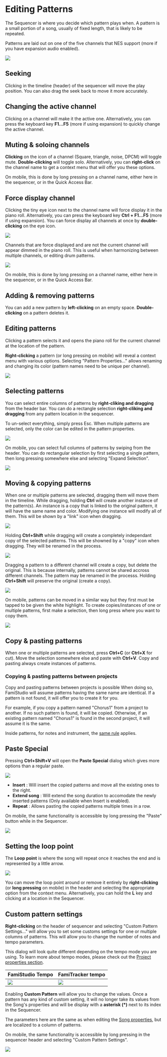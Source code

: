 # Editing Patterns

The Sequencer is where you decide which pattern plays when. A pattern is a small portion of a song, usually of fixed length, that is likely to be repeated. 

Patterns are laid out on one of the five channels that NES support (more if you have expansion audio enabled).

![](images/Sequencer.png#center)

## Seeking

Clicking in the timeline (header) of the sequencer will move the play position. You can also drag the seek back to move it more accurately.

## Changing the active channel

Clicking on a channel will make it the active one. Alternatively, you can press the keyboard key **F1...F5** (more if using expansion) to quickly change the active channel.

## Muting & soloing channels

**Clicking** on the icon of a channel (Square, triangle, noise, DPCM) will toggle mute. **Double-clicking** will toggle solo. Alternatively, you can **right-click** on the channel name to get a context menu that will offer you these options.

On mobile, this is done by long pressing on a channel name, either here in the sequencer, or in the Quick Access Bar.

## Force display channel

Clicking the tiny eye icon next to the channel name will force display it in the piano roll.  Alternatively, you can press the keyboard key **Ctrl + F1...F5** (more if using expansion). You can force display all channels at once by **double-clicking** on the eye icon.

![](images/ForceDisplayButton.png#center)

Channels that are force displayed and are not the current channel will appear dimmed in the piano roll. This is useful when harmonizing between multiple channels, or editing drum patterns.

![](images/ForceDisplayPianoRoll.png#center)

On mobile, this is done by long pressing on a channel name, either here in the sequencer, or in the Quick Access Bar.

## Adding & removing patterns

You can add a new pattern by **left-clicking** on an empty space. **Double-clicking** on a pattern deletes it.

## Editing patterns

Clicking a pattern selects it and opens the piano roll for the current channel at the location of the pattern. 

**Right-clicking** a pattern (or long pressing on mobile) will reveal a context menu with various options. Selecting "Pattern Properties..." allows renaming and changing its color (pattern names need to be unique per channel).

![](images/EditPattern.png#center)

## Selecting patterns

You can select entire columns of patterns by **right-cliking and dragging** from the header bar. You can do a rectangle selection **right-cliking and dragging** from any pattern location in the sequencer.

To un-select everything, simply press Esc. When multiple patterns are selected, only the color can be edited in the pattern properties.

![](images/SelectPatterns.gif#center)

On mobile, you can select full columns of patterns by swiping from the header. You can do rectangular selection by first selecting a single pattern, then long pressing somewhere else and selecting "Expand Selection".

![](images/MobileSelectPatterns.gif#center)

## Moving & copying patterns

When one or multiple patterns are selected, dragging them will move them in the timeline. While dragging, holding **Ctrl** will create another instance of the pattern(s). An instance is a copy that is linked to the original pattern, it will have the same name and color. Modifying one instance will modify all of them. This will be shown by a "link" icon when dragging.

![](images/InstancePattern.png#center)

Holding **Ctrl+Shift** while dragging will create a completely independant copy of the selected patterns. This will be showned by a "copy" icon when dragging. They will be renamed in the process.

![](images/CopyPattern.png#center)

Dragging a pattern to a different channel will create a copy, but delete the original. This is because internally, patterns cannot be shared accross different channels. The pattern may be renamed in the processs. Holding **Ctrl+Shift** will preserve the original (create a copy). 

![](images/MovePatternDifferentChannel.png#center)

On mobile, patterns can be moved in a similar way but they first must be tapped to be given the white highlight. To create copies/instances of one or multiple patterns, first make a selection, then long press where you want to copy them.

![](images/MobileInstancePattern.gif#center)

## Copy & pasting patterns

When one or multiple patterns are selected, press **Ctrl+C** (or **Ctrl+X** for cut). Move the selection somewhere else and paste with **Ctrl+V**. Copy and pasting always create instances of patterns.

### Copying & pasting patterns between projects

Copy and pasting patterns between projects is possible When doing so, FamiStudio will assume patterns having the same name are identical. If a pattern is not found, it will offer you to create it for you. 

For example, if you copy a pattern named "Chorus1" from a project to another. If no such pattern is found, it will be copied. Otherwise, if an existing pattern named "Chorus1" is found in the second project, it will assume it is the same.

Inside patterns, for notes and instrument, the [same rule](pianoroll.md#copy-pasting-notes-between-projects) applies.

## Paste Special

Pressing **Ctrl+Shift+V** will open the **Paste Special** dialog which gives more options than a regular paste.

![](images/PasteSpecialSequencer.png#center)

* **Insert** : Will insert the copied patterns and move all the existing ones to the right.
* **Extend song** : Will extend the song duration to accomodate the newly inserted patterns (Only available when Insert is enabled).
* **Repeat** : Allows pasting the copied patterns multiple times in a row.

On mobile, the same functionality is accessible by long pressing the "Paste" button while in the Sequencer.

![](images/MobilePasteSpecialSequencer.png#center)

## Setting the loop point

The **Loop point** is where the song will repeat once it reaches the end and is represented by a little arrow. 

![](images/LoopPoint.png#center)

You can move the loop point around or remove it entirely by **right-clicking** (or **long pressing** on mobile) in the header and selecting the appropriate option from the context menu. Alternatively, you can hold the **L** key and clicking at a location in the Sequencer. 

## Custom pattern settings

**Right-clicking** on the header of sequencer and selecting "Custom Pattern Settings..." will allow you to set some customs settings for one or multiple columns of patterns. This will allow you to change the number of notes and tempo parameters.

This dialog will look quite different depending on the tempo mode you are using. To learn more about tempo modes, please check out the [Project properties section](song.md). 

FamiStudio Tempo | FamiTracker tempo
---  | ---
![](images/CustomPatternSettingsFamiStudio.png#center) | ![](images/CustomPatternSettingsFamiTracker.png#center) 

Enabling **Custom Pattern** will allow you to change the values. Once a pattern has any kind of custom setting, it will no longer take its values from the Song's properties and will be display with a **asterisk (\*)** next to its index in the Sequencer.

The parameters here are the same as when editing the [Song properties](song.md), but are localized to a column of patterns.

On mobile, the same functionality is accessible by long pressing in the sequencer header and selecting "Custom Pattern Settings".

![](images/MobileCustomPatternSettings.gif#center)

